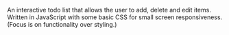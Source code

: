 An interactive todo list that allows the user to add, delete and edit items. Written in JavaScript with some basic CSS for small screen responsiveness.
(Focus is on functionality over styling.)
